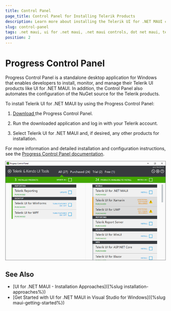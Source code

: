 ```yaml
---
title: Control Panel
page_title: Control Panel for Installing Telerik Products
description: Learn more about installing the Telerik UI for .NET MAUI controls by using the Progress Control Panel.
slug: control-panel
tags: .net maui, ui for .net maui, .net maui controls, dot net maui, telerik .net maui
position: 2
---
```


# Progress Control Panel

Progress Control Panel is a standalone desktop application for Windows that enables developers to install, monitor, and manage their Telerik UI products like UI for .NET MAUI. In addition, the Control Panel also automates the configuration of the NuGet source for the Telerik products.

To install Telerik UI for .NET MAUI by using the Progress Control Panel:

1. <a href="https://www.telerik.com/try/control-panel" target="_blank">Download </a> the Progress Control Panel.

1. Run the downloaded application and log in with your Telerik account.

1. Select Telerik UI for .NET MAUI and, if desired, any other products for installation.

For more information and detailed installation and configuration instructions, see the <a href="https://docs.telerik.com/controlpanel/introduction" target="_blank">Progress Control Panel documentation</a>.

![Installing UI for MAUI with the Progress Control Panel](images/control-panel-introduction.png)
    
## See Also

* [UI for .NET MAUI - Installation Approaches]({%slug installation-approaches%})
* [Get Started with UI for .NET MAUI in Visual Studio for Windows]({%slug maui-getting-started%})